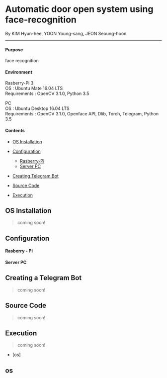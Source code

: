 # Automatic door open system using face-recognition

By KIM Hyun-hee, YOON Young-sang, JEON Seoung-hoon
* * *
#### Purpose

face recognition

#### Environment
Rasberry-Pi 3  
OS : Ubuntu Mate 16.04 LTS  
Requirements : OpenCV 3.1.0, Python 3.5  

PC  
OS : Ubuntu Desktop 16.04 LTS  
Requirements : OpenCV 3.1.0, Openface API, Dlib, Torch, Telegram, Python 3.5
  
#### Contents
- [OS Installation](#INSTALL)

- [Configuration](#CONFIGURATION)
  - [Rasberry-Pi](#RASP)
  - [Server PC](#SERVER)

- [Creating Telegram Bot](#TELEGRAM)

- [Source Code](#CODE)

- [Execution](#EXECUTION)

## OS Installation <a id="INSTALL"></a>
> coming soon!

## Configuration <a id="CONFIGURATION"></a>
 #### Rasberry - Pi <a id="RASP"></a>
 #### Server PC <a id="SERVER"></a>
## Creating a Telegram Bot <a id="TELEGRAM"></a>
> coming soon!
## Source Code <a id="CODE"></a>
> coming soon!
## Execution <a id="EXECUTION"></a>
> coming soon!

- [os]

## os
